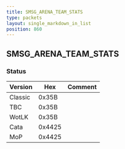 ```yaml
---
title: SMSG_ARENA_TEAM_STATS
type: packets
layout: single_markdown_in_list
position: 860
---
```


## SMSG_ARENA_TEAM_STATS

### Status

Version    | Hex        | Comment
---------- | ---------- | ---------- 
Classic    | 0x35B      | 
TBC        | 0x35B      | 
WotLK      | 0x35B      | 
Cata       | 0x4425     | 
MoP        | 0x4425     | 